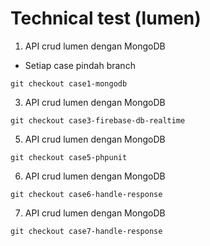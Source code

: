 # Technical test (lumen)

1. API crud  lumen dengan MongoDB
- Setiap case pindah branch 
```
git checkout case1-mongodb 
```

3. API crud  lumen dengan MongoDB 
```
git checkout case3-firebase-db-realtime
```

5. API crud  lumen dengan MongoDB 
```
git checkout case5-phpunit
```

6. API crud  lumen dengan MongoDB 
```
git checkout case6-handle-response
```

7. API crud  lumen dengan MongoDB 
```
git checkout case7-handle-response 
```
